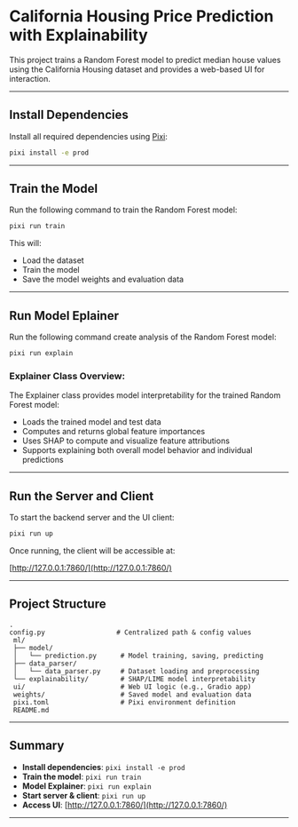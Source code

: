 #  California Housing Price Prediction with Explainability

This project trains a Random Forest model to predict median house values using the California Housing dataset and provides a web-based UI for interaction.

---

## Install Dependencies

Install all required dependencies using [Pixi](https://pixi.sh):

```bash
pixi install -e prod
```

---

##  Train the Model

Run the following command to train the Random Forest model:

```bash
pixi run train
```

This will:

* Load the dataset
* Train the model
* Save the model weights and evaluation data

---

##  Run Model Eplainer

Run the following command create analysis of the Random Forest model:

```bash
pixi run explain
```

### Explainer Class Overview:
The Explainer class provides model interpretability for the trained Random Forest model:
* Loads the trained model and test data
* Computes and returns global feature importances
* Uses SHAP to compute and visualize feature attributions
* Supports explaining both overall model behavior and individual predictions

---

##  Run the Server and Client

To start the backend server and the UI client:

```bash
pixi run up
```

Once running, the client will be accessible at:

 [http://127.0.0.1:7860/](http://127.0.0.1:7860/)

---

##  Project Structure

```
.
config.py                  # Centralized path & config values
 ml/
 ├── model/
 │   └── prediction.py      # Model training, saving, predicting
 ├── data_parser/
 │   └── data_parser.py     # Dataset loading and preprocessing
 └── explainability/        # SHAP/LIME model interpretability
 ui/                        # Web UI logic (e.g., Gradio app)
 weights/                   # Saved model and evaluation data
 pixi.toml                  # Pixi environment definition
 README.md
```

---

## Summary

* **Install dependencies**: `pixi install -e prod`
* **Train the model**: `pixi run train`
* **Model Explainer**: `pixi run explain`
* **Start server & client**: `pixi run up`
* **Access UI**: [http://127.0.0.1:7860/](http://127.0.0.1:7860/)

---

